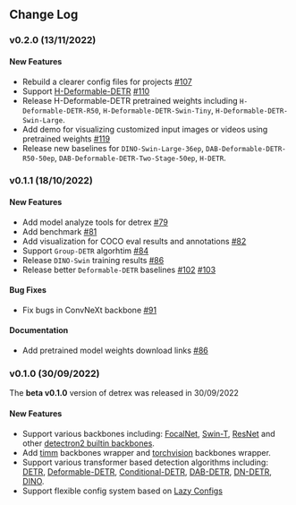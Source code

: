 ## Change Log

### v0.2.0 (13/11/2022)
#### New Features
- Rebuild a clearer config files for projects [#107](https://github.com/IDEA-Research/detrex/pull/107)
- Support [H-Deformable-DETR](https://github.com/IDEA-Research/detrex/tree/main/projects/h_deformable_detr) [#110](https://github.com/IDEA-Research/detrex/pull/110)
- Release H-Deformable-DETR pretrained weights including `H-Deformable-DETR-R50`, `H-Deformable-DETR-Swin-Tiny`, `H-Deformable-DETR-Swin-Large`.
- Add demo for visualizing customized input images or videos using pretrained weights [#119](https://github.com/IDEA-Research/detrex/pull/119)
- Release new baselines for `DINO-Swin-Large-36ep`, `DAB-Deformable-DETR-R50-50ep`, `DAB-Deformable-DETR-Two-Stage-50ep`, `H-DETR`.

### v0.1.1 (18/10/2022)
#### New Features
- Add model analyze tools for detrex [#79](https://github.com/IDEA-Research/detrex/pull/79)
- Add benchmark [#81](https://github.com/IDEA-Research/detrex/pull/81)
- Add visualization for COCO eval results and annotations [#82](https://github.com/IDEA-Research/detrex/pull/82)
- Support `Group-DETR` algorhtim [#84](https://github.com/IDEA-Research/detrex/pull/84)
- Release `DINO-Swin` training results [#86](https://github.com/IDEA-Research/detrex/pull/86)
- Release better `Deformable-DETR` baselines [#102](https://github.com/IDEA-Research/detrex/pull/102) [#103](https://github.com/IDEA-Research/detrex/pull/103) 

#### Bug Fixes
- Fix bugs in ConvNeXt backbone [#91](https://github.com/IDEA-Research/detrex/pull/91)

#### Documentation
- Add pretrained model weights download links [#86](https://github.com/IDEA-Research/detrex/pull/86)

### v0.1.0 (30/09/2022)
The **beta v0.1.0** version of detrex was released in 30/09/2022

#### New Features
- Support various backbones including: [FocalNet](https://arxiv.org/abs/2203.11926), [Swin-T](https://arxiv.org/pdf/2103.14030.pdf), [ResNet](https://arxiv.org/abs/1512.03385) and other [detectron2 builtin backbones](https://github.com/facebookresearch/detectron2/tree/main/detectron2/modeling/backbone).
- Add [timm](https://github.com/rwightman/pytorch-image-models) backbones wrapper and [torchvision](https://github.com/pytorch/vision) backbones wrapper.
- Support various transformer based detection algorithms including: [DETR](https://arxiv.org/abs/2005.12872), [Deformable-DETR](https://arxiv.org/abs/2010.04159), [Conditional-DETR](https://arxiv.org/abs/2108.06152), [DAB-DETR](https://arxiv.org/abs/2201.12329), [DN-DETR](https://arxiv.org/abs/2203.01305), [DINO](https://arxiv.org/abs/2203.03605).
- Support flexible config system based on [Lazy Configs](https://detectron2.readthedocs.io/en/latest/tutorials/lazyconfigs.html)